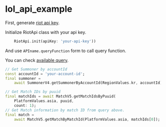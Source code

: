 # lol_api_example

First, generate [riot api key](https://developer.riotgames.com/).

Initialize RiotApi class with your api key.
```dart
    RiotApi.init(apiKey: 'your-api-key'))
```

And use `APIname.queryFunction` form to call query function.

You can check [available query](https://pub.dev/packages/lol_api]).
```dart
// Get Summoner by accountId
const accountId = 'your-account-id';
final summoner =
    await SummonerV4.getSummonerByAccountId(RegionValues.kr, accountId);

// Get Match IDs by puuid
final matchIds = await MatchV5.getMatchIdsByPuuid(
    PlatformValues.asia, puuid,
    count: 1);
// Get Match information by match ID from query above.
final match =
    await MatchV5.getMatchByMatchId(PlatformValues.asia, matchIds[0]);
```
